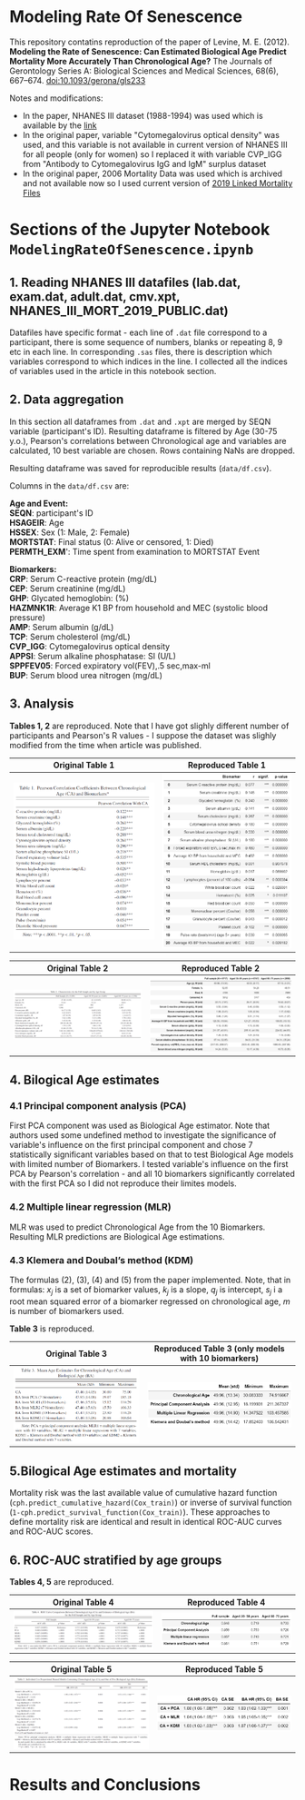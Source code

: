 # Modeling Rate Of Senescence
This repository contatins reproduction of the paper of Levine, M. E. (2012). **Modeling the Rate of Senescence: Can Estimated Biological Age Predict Mortality More Accurately Than Chronological Age?** The Journals of Gerontology Series A: Biological Sciences and Medical Sciences, 68(6), 667–674. [doi:10.1093/gerona/gls233](https://pubmed.ncbi.nlm.nih.gov/23213031/)

Notes and modifications:
- In the paper, NHANES III dataset (1988-1994) was used which is available by the [link](https://wwwn.cdc.gov/nchs/nhanes/nhanes3/datafiles.aspx)
- In the original paper, variable "Cytomegalovirus optical density" was used, and this variable is not available in current version of NHANES III for all people (only for women) so I replaced it with variable CVP_IGG from "Antibody to Cytomegalovirus IgG and IgM" surplus dataset
- In the original paper, 2006 Mortality Data was used which is archived and not available now so I used current version of [2019 Linked Mortality Files](https://www.cdc.gov/nchs/data-linkage/mortality-public.htm)

# Sections of the Jupyter Notebook ```ModelingRateOfSenescence.ipynb```

## 1. Reading NHANES III datafiles (lab.dat, exam.dat, adult.dat, cmv.xpt, NHANES_III_MORT_2019_PUBLIC.dat)
Datafiles have specific format - each line of ```.dat``` file correspond to a participant, there is some sequence of numbers, blanks or repeating 8, 9 etc in each line. In corresponding ```.sas``` files, there is description which variables correspond to which indices in the line. I collected all the indices of variables used in the article in this notebook section.

## 2. Data aggregation 
In this section all dataframes from ```.dat``` and ```.xpt``` are merged by SEQN variable (participant's ID). Resulting dataframe is filtered by Age (30-75 y.o.), Pearson's correlations between Chronological age and variables are calculated, 10 best variable are chosen. Rows containing NaNs are dropped.

Resulting dataframe was saved for reproducible results (```data/df.csv```).

Columns in the ```data/df.csv``` are:

**Age and Event:**
<br>**SEQN**: participant's ID
<br>**HSAGEIR**: Age
<br>**HSSEX**: Sex (1: Male, 2: Female)
<br>**MORTSTAT**: Final status (0: Alive or censored, 1: Died)
<br>**PERMTH_EXM**': Time spent from examination to MORTSTAT Event

**Biomarkers:**
<br>**CRP**: Serum C-reactive protein (mg/dL)
<br>**CEP**: Serum creatinine (mg/dL)
<br>**GHP**: Glycated hemoglobin: (%)
<br>**HAZMNK1R**: Average K1 BP from household and MEC (systolic blood pressure)
<br>**AMP**: Serum albumin (g/dL)
<br>**TCP**: Serum cholesterol (mg/dL)
<br>**CVP_IGG**: Cytomegalovirus optical density
<br>**APPSI**: Serum alkaline phosphatase:  SI (U/L)
<br>**SPPFEV05**: Forced expiratory vol(FEV),.5 sec,max-ml
<br>**BUP**: Serum blood urea nitrogen (mg/dL)

## 3. Analysis
**Tables 1, 2** are reproduced. Note that I have got slighly different number of participants and Pearson's R values - I suppose the dataset was slighly modified from the time when article was published. 

Original Table 1           |  Reproduced Table 1   
:-------------------------:|:-------------------------:
![](tables/table1_original.png)  |  ![](tables/table1_reproduced.png)


Original Table 2           |  Reproduced Table 2   
:-------------------------:|:-------------------------:
![](tables/table2_original.png)  |  ![](tables/table2_reproduced.png)

## 4. Bilogical Age estimates

### 4.1 Principal component analysis (PCA)
First PCA component was used as Biological Age estimator. Note that authors used some undefined method to investigate the significance of variable's influence on the first principal component and chose 7 statistically significant variables based on that to test Biological Age models with limited number of Biomarkers. I tested variable's influence on the first PCA by Pearson's correlation - and all 10 biomarkers significantly correlated with the first PCA so I did not reproduce their limites models.
### 4.2 Multiple linear regression (MLR)
MLR was used to predict Chronological Age from the 10 Biomarkers. Resulting MLR predictions are Biological Age estimations.
### 4.3 Klemera and Doubal’s method (KDM)
The formulas (2), (3), (4) and (5) from the paper implemented. Note, that in formulas: $x_j$ is a set of biomarker values, $k_j$ is a slope, $q_j$ is intercept, $s_j$ i a root mean squared error of a biomarker regressed on chronological age, $m$ is number of biomarkers used.

**Table 3** is reproduced.

Original Table 3           |  Reproduced Table 3 (only models with 10 biomarkers)
:-------------------------:|:-------------------------:
![](tables/table3_original.png)  |  ![](tables/table3_reproduced.png)

## 5.Bilogical Age estimates and mortality
Mortality risk was the last available value of cumulative hazard function (```cph.predict_cumulative_hazard(Cox_train)```) or inverse of survival function (```1-cph.predict_survival_function(Cox_train)```). These approaches to define mortality risk are identical and result in identical ROC-AUC curves and ROC-AUC scores.

## 6. ROC-AUC stratified by age groups
**Tables 4, 5** are reproduced.

Original Table 4           |  Reproduced Table 4   
:-------------------------:|:-------------------------:
![](tables/table4_original.png)  |  ![](tables/table4_reproduced.png)

Original Table 5           |  Reproduced Table 5   
:-------------------------:|:-------------------------:
![](tables/table5_original.png)  |  ![](tables/table5_reproduced.png)

# Results and Conclusions
